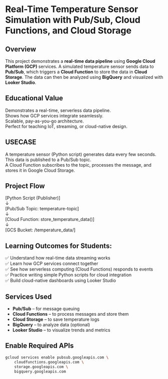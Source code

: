 # Real-Time Temperature Sensor Simulation with Pub/Sub, Cloud Functions, and Cloud Storage

## Overview

This project demonstrates a **real-time data pipeline** using **Google Cloud Platform (GCP)** services. A simulated temperature sensor sends data to **Pub/Sub**, which triggers a **Cloud Function** to store the data in **Cloud Storage**. The data can then be analyzed using **BigQuery** and visualized with **Looker Studio**.

## Educational Value

Demonstrates a real-time, serverless data pipeline.<br/>
Shows how GCP services integrate seamlessly.<br/>
Scalable, pay-as-you-go architecture.<br/>
Perfect for teaching IoT, streaming, or cloud-native design.<br/>

## USECASE

A temperature sensor (Python script) generates data every few seconds.<br/>
This data is published to a Pub/Sub topic.<br/>
A Cloud Function subscribes to the topic, processes the message, and stores it in Google Cloud Storage.<br/>

## Project Flow

[Python Script (Publisher)] <BR/>
        ↓ <BR/>
[Pub/Sub Topic: temperature-topic] <BR/>
        ↓ <BR/>
[Cloud Function: store_temperature_data()] <BR/>
        ↓ <BR/>
[GCS Bucket: /temperature_data/] <BR/>

## Learning Outcomes for Students:

✅ Understand how real-time data streaming works <br/>
✅ Learn how GCP services connect together <br/>
✅ See how serverless computing (Cloud Functions) responds to events <br/>
✅ Practice writing simple Python scripts for cloud integration <br/>
✅ Build cloud-native dashboards using Looker Studio <br/>

## Services Used

- **Pub/Sub** – for message queuing
- **Cloud Functions** – to process messages and store them
- **Cloud Storage** – to save temperature logs
- **BigQuery** – to analyze data (optional)
- **Looker Studio** – to visualize trends and metrics

## Enable Required APIs

```bash
gcloud services enable pubsub.googleapis.com \
    cloudfunctions.googleapis.com \
    storage.googleapis.com \
    bigquery.googleapis.com



